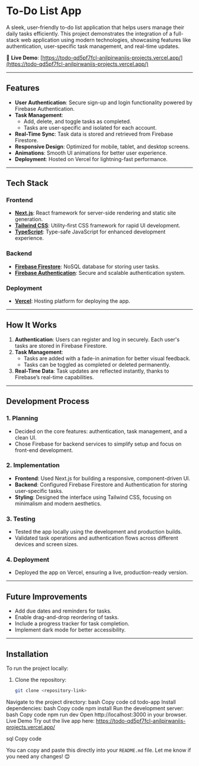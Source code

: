 # To-Do List App

A sleek, user-friendly to-do list application that helps users manage their daily tasks efficiently. This project demonstrates the integration of a full-stack web application using modern technologies, showcasing features like authentication, user-specific task management, and real-time updates.

🚀 **Live Demo**: [https://todo-qd5pf7fcl-anilpirwaniis-projects.vercel.app/](https://todo-qd5pf7fcl-anilpirwaniis-projects.vercel.app/)

---

## Features
- **User Authentication**: Secure sign-up and login functionality powered by Firebase Authentication.
- **Task Management**:
  - Add, delete, and toggle tasks as completed.
  - Tasks are user-specific and isolated for each account.
- **Real-Time Sync**: Task data is stored and retrieved from Firebase Firestore.
- **Responsive Design**: Optimized for mobile, tablet, and desktop screens.
- **Animations**: Smooth UI animations for better user experience.
- **Deployment**: Hosted on Vercel for lightning-fast performance.

---

## Tech Stack
### **Frontend**
- **[Next.js](https://nextjs.org/)**: React framework for server-side rendering and static site generation.
- **[Tailwind CSS](https://tailwindcss.com/)**: Utility-first CSS framework for rapid UI development.
- **[TypeScript](https://www.typescriptlang.org/)**: Type-safe JavaScript for enhanced development experience.

### **Backend**
- **[Firebase Firestore](https://firebase.google.com/docs/firestore)**: NoSQL database for storing user tasks.
- **[Firebase Authentication](https://firebase.google.com/docs/auth)**: Secure and scalable authentication system.

### **Deployment**
- **[Vercel](https://vercel.com/)**: Hosting platform for deploying the app.

---

## How It Works
1. **Authentication**: Users can register and log in securely. Each user's tasks are stored in Firebase Firestore.
2. **Task Management**:
   - Tasks are added with a fade-in animation for better visual feedback.
   - Tasks can be toggled as completed or deleted permanently.
3. **Real-Time Data**: Task updates are reflected instantly, thanks to Firebase’s real-time capabilities.

---

## Development Process
### **1. Planning**
- Decided on the core features: authentication, task management, and a clean UI.
- Chose Firebase for backend services to simplify setup and focus on front-end development.

### **2. Implementation**
- **Frontend**: Used Next.js for building a responsive, component-driven UI.
- **Backend**: Configured Firebase Firestore and Authentication for storing user-specific tasks.
- **Styling**: Designed the interface using Tailwind CSS, focusing on minimalism and modern aesthetics.

### **3. Testing**
- Tested the app locally using the development and production builds.
- Validated task operations and authentication flows across different devices and screen sizes.

### **4. Deployment**
- Deployed the app on Vercel, ensuring a live, production-ready version.

---

## Future Improvements
- Add due dates and reminders for tasks.
- Enable drag-and-drop reordering of tasks.
- Include a progress tracker for task completion.
- Implement dark mode for better accessibility.

---

## Installation
To run the project locally:
1. Clone the repository:
   ```bash
   git clone <repository-link>
   ```

Navigate to the project directory:
bash
Copy code
cd todo-app
Install dependencies:
bash
Copy code
npm install
Run the development server:
bash
Copy code
npm run dev
Open http://localhost:3000 in your browser.
Live Demo
Try out the live app here: https://todo-qd5pf7fcl-anilpirwaniis-projects.vercel.app/

sql
Copy code

You can copy and paste this directly into your `README.md` file. Let me know if you need any changes! 😊